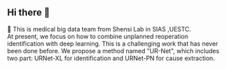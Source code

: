 ## Hi there 👋

<!--

**Here are some ideas to get you started:**

🙋‍♀️ A short introduction - what is your organization all about?
🌈 Contribution guidelines - how can the community get involved?
👩‍💻 Useful resources - where can the community find your docs? Is there anything else the community should know?
🍿 Fun facts - what does your team eat for breakfast?
🧙 Remember, you can do mighty things with the power of [Markdown](https://docs.github.com/github/writing-on-github/getting-started-with-writing-and-formatting-on-github/basic-writing-and-formatting-syntax)
-->

🙋‍ This is medical big data team from Shensi Lab in SIAS ,UESTC.
<br>
At present, we focus on how to combine unplanned reoperation identification with deep learning. This is a challenging work that has never been done before. We propose a method named "UR-Net", which includes two part: URNet-XL for identification and URNet-PN for cause extraction.
